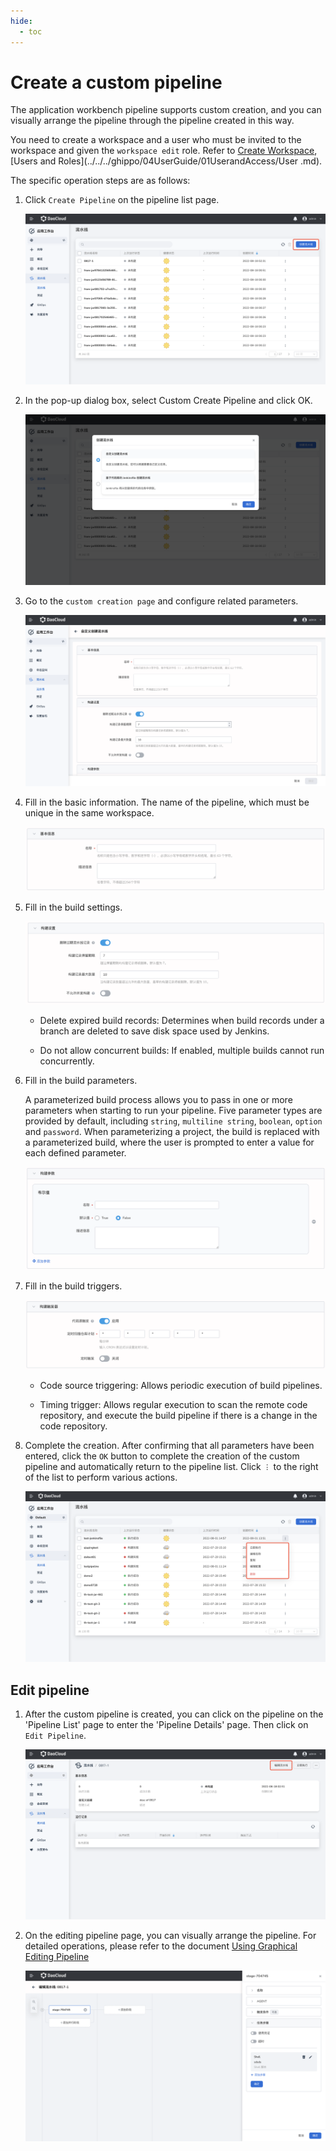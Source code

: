 ```yaml
---
hide:
  - toc
---
```


# Create a custom pipeline

The application workbench pipeline supports custom creation, and you can visually arrange the pipeline through the pipeline created in this way.

You need to create a workspace and a user who must be invited to the workspace and given the `workspace edit` role.
Refer to [Create Workspace](../../../ghippo/04UserGuide/02Workspace/Workspaces.md), [Users and Roles](../../../ghippo/04UserGuide/01UserandAccess/User .md).

The specific operation steps are as follows:

1. Click `Create Pipeline` on the pipeline list page.

    ![createpipelinbutton](../../images/createpipelinbutton.png)

2. In the pop-up dialog box, select Custom Create Pipeline and click OK.

    ![selecttype](../../images/selecttype.png)

3. Go to the `custom creation page` and configure related parameters.

    ![customizepage](../../images/customizepage.png)

4. Fill in the basic information. The name of the pipeline, which must be unique in the same workspace.

    ![pipeline01](../../images/pipeline01.png)

5. Fill in the build settings.

    ![pipeline02](../../images/pipeline02.png)

    - Delete expired build records: Determines when build records under a branch are deleted to save disk space used by Jenkins.

    - Do not allow concurrent builds: If enabled, multiple builds cannot run concurrently.

6. Fill in the build parameters.
   
    A parameterized build process allows you to pass in one or more parameters when starting to run your pipeline. Five parameter types are provided by default, including `string`, `multiline string`, `boolean`, `option` and `password`.
    When parameterizing a project, the build is replaced with a parameterized build, where the user is prompted to enter a value for each defined parameter.

    ![pipeline03](../../images/pipeline03.png)

7. Fill in the build triggers.

    ![pipeline04](../../images/pipeline04.png)

    - Code source triggering: Allows periodic execution of build pipelines.

    - Timing trigger: Allows regular execution to scan the remote code repository, and execute the build pipeline if there is a change in the code repository.

8. Complete the creation. After confirming that all parameters have been entered, click the `OK` button to complete the creation of the custom pipeline and automatically return to the pipeline list. Click `︙` to the right of the list to perform various actions.

    ![pipeline05](../../images/pipeline05.png)

## Edit pipeline

1. After the custom pipeline is created, you can click on the pipeline on the 'Pipeline List' page to enter the 'Pipeline Details' page. Then click on `Edit Pipeline`.

    ![pipelinedetail](../../images/pipelinedetail.png)

2. On the editing pipeline page, you can visually arrange the pipeline. For detailed operations, please refer to the document [Using Graphical Editing Pipeline](graphicaleditingpipeline.md)

    ![editpipeline](../../images/editpipeline.png)